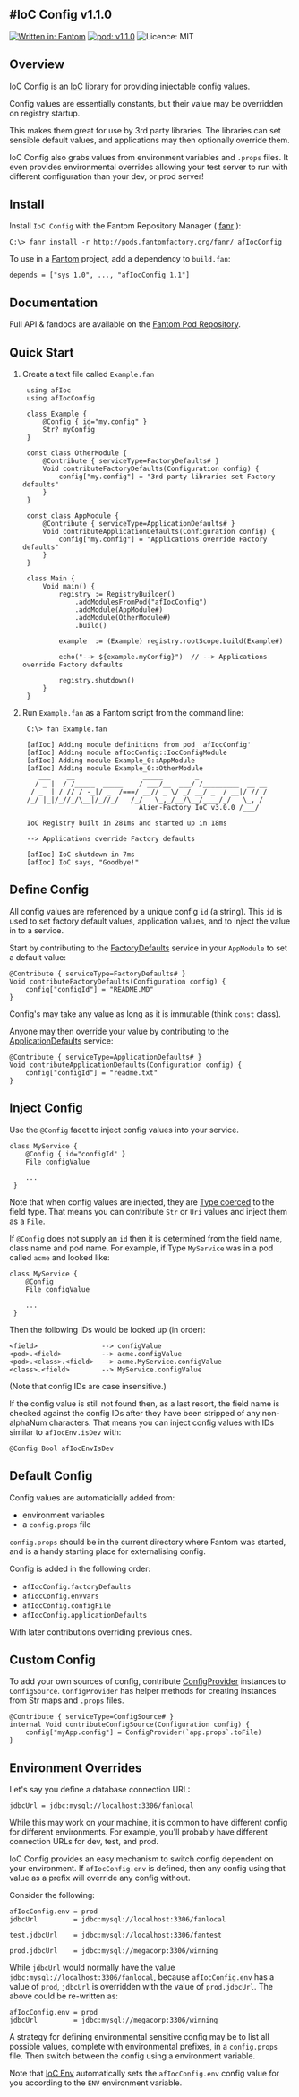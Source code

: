 #IoC Config v1.1.0
---
[![Written in: Fantom](http://img.shields.io/badge/written%20in-Fantom-lightgray.svg)](http://fantom.org/)
[![pod: v1.1.0](http://img.shields.io/badge/pod-v1.1.0-yellow.svg)](http://www.fantomfactory.org/pods/afIocConfig)
![Licence: MIT](http://img.shields.io/badge/licence-MIT-blue.svg)

## Overview

IoC Config is an [IoC](http://pods.fantomfactory.org/pods/afIoc) library for providing injectable config values.

Config values are essentially constants, but their value may be overridden on registry startup.

This makes them great for use by 3rd party libraries. The libraries can set sensible default values, and applications may then optionally override them.

IoC Config also grabs values from environment variables and `.props` files. It even provides environmental overrides allowing your test server to run with different configuration than your dev, or prod server!

## Install

Install `IoC Config` with the Fantom Repository Manager ( [fanr](http://fantom.org/doc/docFanr/Tool.html#install) ):

    C:\> fanr install -r http://pods.fantomfactory.org/fanr/ afIocConfig

To use in a [Fantom](http://fantom.org/) project, add a dependency to `build.fan`:

    depends = ["sys 1.0", ..., "afIocConfig 1.1"]

## Documentation

Full API & fandocs are available on the [Fantom Pod Repository](http://pods.fantomfactory.org/pods/afIocConfig/).

## Quick Start

1. Create a text file called `Example.fan`

        using afIoc
        using afIocConfig
        
        class Example {
            @Config { id="my.config" }
            Str? myConfig
        }
        
        const class OtherModule {
            @Contribute { serviceType=FactoryDefaults# }
            Void contributeFactoryDefaults(Configuration config) {
                config["my.config"] = "3rd party libraries set Factory defaults"
            }
        }
        
        const class AppModule {
            @Contribute { serviceType=ApplicationDefaults# }
            Void contributeApplicationDefaults(Configuration config) {
                config["my.config"] = "Applications override Factory defaults"
            }
        }
        
        class Main {
            Void main() {
                registry := RegistryBuilder()
                    .addModulesFromPod("afIocConfig")
                    .addModule(AppModule#)
                    .addModule(OtherModule#)
                    .build()
        
                example  := (Example) registry.rootScope.build(Example#)
        
                echo("--> ${example.myConfig}")  // --> Applications override Factory defaults
        
                registry.shutdown()
            }
        }


2. Run `Example.fan` as a Fantom script from the command line:

        C:\> fan Example.fan
        
        [afIoc] Adding module definitions from pod 'afIocConfig'
        [afIoc] Adding module afIocConfig::IocConfigModule
        [afIoc] Adding module Example_0::AppModule
        [afIoc] Adding module Example_0::OtherModule
           ___    __                 _____        _
          / _ |  / /_____  _____    / ___/__  ___/ /_________  __ __
         / _  | / // / -_|/ _  /===/ __// _ \/ _/ __/ _  / __|/ // /
        /_/ |_|/_//_/\__|/_//_/   /_/   \_,_/__/\__/____/_/   \_, /
                                    Alien-Factory IoC v3.0.0 /___/
        
        IoC Registry built in 281ms and started up in 18ms
        
        --> Applications override Factory defaults
        
        [afIoc] IoC shutdown in 7ms
        [afIoc] IoC says, "Goodbye!"



## Define Config

All config values are referenced by a unique config `id` (a string). This `id` is used to set factory default values, application values, and to inject the value in to a service.

Start by contributing to the [FactoryDefaults](http://pods.fantomfactory.org/pods/afIocConfig/api/FactoryDefaults) service in your `AppModule` to set a default value:

    @Contribute { serviceType=FactoryDefaults# }
    Void contributeFactoryDefaults(Configuration config) {
        config["configId"] = "README.MD"
    }

Config's may take any value as long as it is immutable (think `const` class).

Anyone may then override your value by contributing to the [ApplicationDefaults](http://pods.fantomfactory.org/pods/afIocConfig/api/ApplicationDefaults) service:

    @Contribute { serviceType=ApplicationDefaults# }
    Void contributeApplicationDefaults(Configuration config) {
        config["configId"] = "readme.txt"
    }

## Inject Config

Use the `@Config` facet to inject config values into your service.

    class MyService {
        @Config { id="configId" }
        File configValue
    
        ...
     }

Note that when config values are injected, they are [Type coerced](http://pods.fantomfactory.org/pods/afBeanUtils/api/TypeCoercer) to the field type. That means you can contribute `Str` or `Uri` values and inject them as a `File`.

If `@Config` does not supply an `id` then it is determined from the field name, class name and pod name. For example, if Type `MyService` was in a pod called `acme` and looked like:

    class MyService {
        @Config
        File configValue
    
        ...
     }

Then the following IDs would be looked up (in order):

    <field>                --> configValue
    <pod>.<field>          --> acme.configValue
    <pod>.<class>.<field>  --> acme.MyService.configValue
    <class>.<field>        --> MyService.configValue

(Note that config IDs are case insensitive.)

If the config value is still not found then, as a last resort, the field name is checked against the config IDs after they have been stripped of any non-alphaNum characters. That means you can inject config values with IDs similar to `afIocEnv.isDev` with:

    @Config Bool afIocEnvIsDev

## Default Config

Config values are automaticially added from:

- environment variables
- a `config.props` file

`config.props` should be in the current directory where Fantom was started, and is a handy starting place for externalising config.

Config is added in the following order:

- `afIocConfig.factoryDefaults`
- `afIocConfig.envVars`
- `afIocConfig.configFile`
- `afIocConfig.applicationDefaults`

With later contributions overriding previous ones.

## Custom Config

To add your own sources of config, contribute [ConfigProvider](http://pods.fantomfactory.org/pods/afIocConfig/api/ConfigProvider) instances to `ConfigSource`. `ConfigProvider` has helper methods for creating instances from Str maps and `.props` files.

```
@Contribute { serviceType=ConfigSource# }
internal Void contributeConfigSource(Configuration config) {
    config["myApp.config"] = ConfigProvider(`app.props`.toFile)
}
```

## Environment Overrides

Let's say you define a database connection URL:

    jdbcUrl = jdbc:mysql://localhost:3306/fanlocal

While this may work on your machine, it is common to have different config for different environments. For example, you'll probably have different connection URLs for dev, test, and prod.

IoC Config provides an easy mechanism to switch config dependent on your environment. If  `afIocConfig.env` is defined, then any config using that value as a prefix will override any config without.

Consider the following:

```
afIocConfig.env = prod
jdbcUrl         = jdbc:mysql://localhost:3306/fanlocal

test.jdbcUrl    = jdbc:mysql://localhost:3306/fantest

prod.jdbcUrl    = jdbc:mysql://megacorp:3306/winning
```

While `jdbcUrl` would normally have the value `jdbc:mysql://localhost:3306/fanlocal`, because `afIocConfig.env` has a value of `prod`, `jdbcUrl` is overridden with the value of `prod.jdbcUrl`. The above could be re-written as:

```
afIocConfig.env = prod
jdbcUrl         = jdbc:mysql://megacorp:3306/winning
```

A strategy for defining environmental sensitive config may be to list all possible values, complete with environmental prefixes, in a `config.props` file. Then switch between the config using a environment variable.

Note that [IoC Env](http://pods.fantomfactory.org/pods/afIocEnv) automatically sets the `afIocConfig.env` config value for you according to the `ENV` environment variable.


